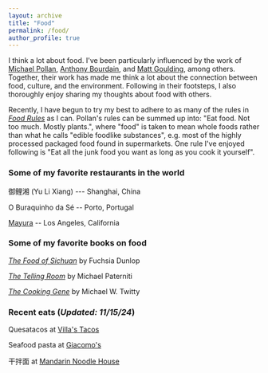 ```yaml
---
layout: archive
title: "Food"
permalink: /food/
author_profile: true
---
```


I think a lot about food. I've been particularly influenced by the work of [Michael Pollan](https://michaelpollan.com/), [Anthony Bourdain](https://en.wikipedia.org/wiki/Anthony_Bourdain), and [Matt Goulding](https://roadsandkingdoms.com/), among others. Together, their work has made me think a lot about the connection between food, culture, and the environment. Following in their footsteps, I also thoroughly enjoy sharing my thoughts about food with others. 

Recently, I have begun to try my best to adhere to as many of the rules in [*Food Rules*](https://michaelpollan.com/books/food-rules/) as I can. Pollan's rules can be summed up into: "Eat food. Not too much. Mostly plants.", where "food" is taken to mean whole foods rather than what he calls "edible foodlike substances", e.g. most of the highly processed packaged food found in supermarkets. One rule I've enjoyed following is "Eat all the junk food you want as long as you cook it yourself". 

### Some of my favorite restaurants in the world

御鲤湘 (Yu Li Xiang)  --- Shanghai, China

O Buraquinho da Sé -- Porto, Portugal

[Mayura](https://mayura-indian-restaurant.com/) -- Los Angeles, California

### Some of my favorite books on food

[*The Food of Sichuan*](https://wwnorton.com/books/9781324004837) by Fuchsia Dunlop

[*The Telling Room*](https://www.penguinrandomhouse.com/books/127991/the-telling-room-by-michael-paterniti/) by Michael Paterniti

[*The Cooking Gene*](https://thecookinggene.com/) by Michael W. Twitty


### Recent eats (*Updated: 11/15/24*)

Quesatacos at [Villa's Tacos](https://www.villastacos.com/)

Seafood pasta  at [Giacomo's](https://www.giacomosboston.com)

干拌面 at [Mandarin Noodle House](https://mandarinnoodleca.com/)